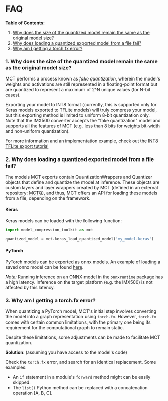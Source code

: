 # FAQ

**Table of Contents:**

1. [Why does the size of the quantized model remain the same as the original model size?](#1-why-does-the-size-of-the-quantized-model-remain-the-same-as-the-original-model-size)
2. [Why does loading a quantized exported model from a file fail?](#2-why-does-loading-a-quantized-exported-model-from-a-file-fail)
3. [Why am I getting a torch.fx error?](#3-why-am-i-getting-a-torchfx-error)


### 1. Why does the size of the quantized model remain the same as the original model size?

MCT performs a process known as *fake quantization*, wherein the model's weights and activations are still represented in a floating-point
format but are quantized to represent a maximum of 2^N unique values (for N-bit cases).

Exporting your model to INT8 format (currently, this is supported only for Keras models exported to TFLite models) will truly compress your model,
but this exporting method is limited to uniform 8-bit quantization only.  
Note that the IMX500 converter accepts the "fake quantization" model and supports all the features of MCT (e.g. less than 8 bits for weights bit-width and non-uniform quantization).
 
For more information and an implementation example, check out the [INT8 TFLite export tutorial](https://github.com/sony/model_optimization/blob/main/tutorials/notebooks/keras/export/example_keras_export.ipynb)


### 2. Why does loading a quantized exported model from a file fail?

The models MCT exports contain QuantizationWrappers and Quantizer objects that define and quantize the model at inference.
These objects are custom layers and layer wrappers created by MCT (defined in an external repository: [MCTQ](https://github.com/sony/mct_quantizers)), 
and thus, MCT offers an API for loading these models from a file, depending on the framework.

#### Keras

Keras models can be loaded with the following function:
```python
import model_compression_toolkit as mct

quantized_model = mct.keras_load_quantized_model('my_model.keras')
```

#### PyTorch

PyTorch models can be exported as onnx models. An example of loading a saved onnx model can be found [here](https://github.com/sony/model_optimization/blob/main/tutorials/notebooks/pytorch/export/example_pytorch_export.ipynb).

*Note:* Running inference on an ONNX model in the `onnxruntime` package has a high latency.
Inference on the target platform (e.g. the IMX500) is not affected by this latency.


### 3. Why am I getting a torch.fx error?

When quantizing a PyTorch model, MCT's initial step involves converting the model into a graph representation using `torch.fx`.
However, `torch.fx` comes with certain common limitations, with the primary one being its requirement for the computational graph to remain static.

Despite these limitations, some adjustments can be made to facilitate MCT quantization.

**Solution**: (assuming you have access to the model's code)

Check the `torch.fx` error, and search for an identical replacement. Some examples:
* An `if` statement in a module's `forward` method might can be easily skipped.
* The `list()` Python method can be replaced with a concatenation operation [A, B, C].
